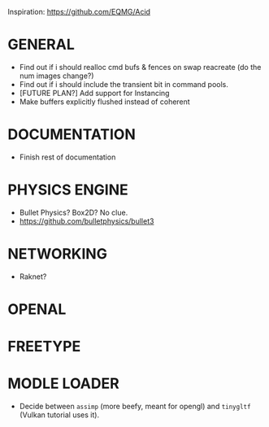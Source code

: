 Inspiration: https://github.com/EQMG/Acid

# GENERAL
- Find out if i should realloc cmd bufs & fences on swap reacreate (do the num images change?)
- Find out if i should include the transient bit in command pools.
- [FUTURE PLAN?] Add support for Instancing
- Make buffers explicitly flushed instead of coherent
# DOCUMENTATION
- Finish rest of documentation

# PHYSICS ENGINE
- Bullet Physics? Box2D? No clue.
- https://github.com/bulletphysics/bullet3
# NETWORKING
- Raknet?
# OPENAL

# FREETYPE

# MODLE LOADER
- Decide between `assimp` (more beefy, meant for opengl) and `tinygltf` (Vulkan tutorial uses it).